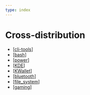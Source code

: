 ```yaml
---
type: index
---
```


# Cross-distribution

- [[cli-tools]]
- [[bash]]
- [[power]]
- [[KDE]]
- [[KWallet]]
- [[bluetooth]]
- [[file_system]]
- [[gaming]]

[//begin]: # "Autogenerated link references for markdown compatibility"
[cli-tools]: cli-tools.md "Commonly Used Command-line Tools"
[bash]: bash.md "Bash Usage"
[power]: power.md "Power Management"
[KDE]: KDE.md "KDE Plasma Tweak"
[KWallet]: KWallet.md "KWallet"
[bluetooth]: bluetooth.md "Use the Same Bluetooth Device on Linux and Windows Dual Boot System"
[file_system]: file_system.md "File Systems"
[gaming]: gaming.md "Entertainment"
[//end]: # "Autogenerated link references"

